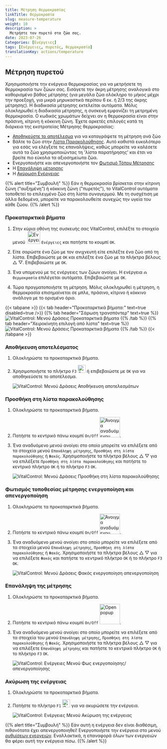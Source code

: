 ```yaml
---
title: Μέτρηση θερμοκρασίας
linkTitle: Θερμοκρασία
slug: measure-temperature
weight: 10
description: >
  Μετρήστε τον πυρετό στα ζώα σας.
date: 2023-07-26
Categories: [Ενέργειες]
tags: [Ενέργειες, πυρετός, θερμοκρασία]
translationKey: actions/temperature
---
```


## Μέτρηση πυρετού

Χρησιμοποιήστε την ενέργεια θερμοκρασίας για να μετρήσετε τη θερμοκρασία των ζώων σας. Εισάγετε την άκρη μέτρησης αναλογικά στο καθορισμένο βάθος μέτρησης (για μεγάλα ζώα ολόκληρο το μήκος μέχρι την προεξοχή, για μικρά μηρυκαστικά περίπου 6 εκ. ή 2/3 της άκρης μέτρησης). Η διαδικασία μέτρησης εκτελείται αυτόματα. Μόλις ολοκληρωθεί η διαδικασία μέτρησης, η συσκευή εμφανίζει τη μετρημένη θερμοκρασία. Ο κωδικός χρωμάτων δείχνει αν η θερμοκρασία είναι στην πράσινη, κίτρινη ή κόκκινη ζώνη. Έχετε αρκετές επιλογές κατά τη διάρκεια της εκστρατείας Μέτρησης θερμοκρασίας:

- [Αποθηκεύστε το αποτέλεσμα](#save-result) για να καταγράψετε τη μέτρηση ανά ζώο
- Βάλτε το ζώο στην [Λίστα Παρακολούθησης](#put-on-the-watch-list). Αυτό καθιστά ευκολότερο για εσάς να ελέγξετε τις επαναλήψεις, καθώς μπορείτε να καλέσετε αυτά τα ζώα χρησιμοποιώντας τη 'λίστα παρατήρησης' και έτσι να βρείτε πιο εύκολα τα αξιοσημείωτα ζώα.
- Ενεργοποιήστε και απενεργοποιήστε τον [Φωτισμό Τόπου Μέτρησης](#lighting-of-the-measurement-location-on-and-off)
- Η [Επανάληψη μέτρησης](#repeat-the-measurement)
- Η [Ακύρωση Ενέργειας](#cancel-the-action)

{{% alert title="Συμβουλή" %}}
Εάν η θερμοκρασία βρίσκεται στην κίτρινη ζώνη ("αυξημένη") ή κόκκινη ζώνη ("πυρετός"), το VitalControl αυτόματα τοποθετεί το επιλεγμένο ζώο στη λίστα συναγερμού. Με τη συσχέτιση με άλλα δεδομένα, μπορείτε να παρακολουθείτε συνεχώς την υγεία του κάθε ζώου.
{{% /alert %}}

### Προκαταρκτικά βήματα

1. Στην κύρια οθόνη της συσκευής σας VitalControl, επιλέξτε το στοιχείο μενού &nbsp;<img src="/icons/actions.svg" width="40" align="bottom" alt="Ενέργειες" /> `Ενέργειες` και πατήστε το κουμπί `OK`.

2. Είτε σαρώστε ένα ζώο με τον ανιχνευτή είτε επιλέξτε ένα ζώο από τη λίστα. Επιβεβαιώστε με `OK` και επιλέξτε ένα ζώο με τα πλήκτρα βέλους △ ▽. Επιβεβαιώστε με `OK`.

3. Ένα υπομενού με τις ενέργειες των ζώων ανοίγει. Η ενέργεια <img src="/icons/actions/temperature.svg" width="10" align="bottom" alt="Θερμοκρασία" /> `Θερμοκρασία` επιλέγεται αυτόματα. Επιβεβαιώστε με `OK`.

4. Τώρα πραγματοποιήστε τη μέτρηση. Μόλις ολοκληρωθεί η μέτρηση, η θερμοκρασία επισημαίνεται σε μπλε, πράσινο, κίτρινο ή κόκκινο ανάλογα με το ορισμένο όριο.

{{< tabpane >}}
{{< tab header="Προκαταρκτικά βήματα:" text=true disabled=true />}}
{{% tab header="Σάρωση τρανσπόντερ" text=true %}}
![VitalControl: Μενού Δράσεις Προκαταρκτικά βήματα](../images/firststeps-scan.png "Προκαταρκτικά βήματα")
{{% /tab %}}
{{% tab header="Χειροκίνητη επιλογή από λίστα" text=true %}}
![VitalControl: Μενού Δράσεις Προκαταρκτικά βήματα](../images/firststeps.png "Προκαταρκτικά βήματα")
{{% /tab %}}
{{< /tabpane >}}

### Αποθήκευση αποτελέσματος

1. Ολοκληρώστε τα προκαταρκτικά βήματα.

2. Χρησιμοποιήστε το πλήκτρο `F3` <img src="/icons/footer/save.svg" width="25" align="bottom" alt="Αποθήκευση" /> ή επιβεβαιώστε με `OK` για να αποθηκεύσετε το αποτέλεσμα.

    ![VitalControl: Μενού Δράσεις Αποθήκευση αποτελεσμάτων](../images/saveresults.png "Αποθήκευση αποτελεσμάτων")

### Προσθήκη στη λίστα παρακολούθησης

1. Ολοκληρώστε τα προκαταρκτικά βήματα.

2. Πατήστε το κεντρικό πάνω κουμπί `On/Off` <img src="/icons/footer/repeat_add_to_watch.svg" width="65" align="bottom" alt="Άνοιγμα αναδυόμενου παραθύρου" />.

3. Ένα αναδυόμενο μενού ανοίγει στο οποίο μπορείτε να επιλέξετε από τα στοιχεία μενού `Επανάληψη μέτρησης`, `Προσθήκη στη λίστα παρακολούθησης` ή `Φακός`. Χρησιμοποιήστε τα πλήκτρα βέλους △ ▽ για να επιλέξετε `Προσθήκη στη λίστα παρακολούθησης` και πατήστε το κεντρικό πλήκτρο `OK` ή το πλήκτρο `F3` `OK`.

    ![VitalControl: Μενού Δράσεις Προσθήκη στη λίστα παρακολούθησης](../images/watchlist.png "Προσθήκη στη λίστα παρακολούθησης")

### Φωτισμός τοποθεσίας μέτρησης ενεργοποίηση και απενεργοποίηση

1. Ολοκληρώστε τα προκαταρκτικά βήματα.

2. Πατήστε το κεντρικό πάνω κουμπί `On/Off` <img src="/icons/footer/repeat_add_to_watch.svg" width="65" align="bottom" alt="Άνοιγμα αναδυόμενου παραθύρου" />.

3. Ένα αναδυόμενο μενού ανοίγει στο οποίο μπορείτε να επιλέξετε από τα στοιχεία μενού `Επανάληψη μέτρησης`, `Προσθήκη στη λίστα παρακολούθησης` ή `Φακός`. Χρησιμοποιήστε τα πλήκτρα βέλους △ ▽ για να επιλέξετε `Φακός` και πατήστε το κεντρικό πλήκτρο `OK` ή το πλήκτρο `F3` `OK`.

    ![VitalControl: Μενού Δράσεις Φακός ενεργοποίηση απενεργοποίηση](../images/light.png "Φακός ενεργοποίηση απενεργοποίηση")

### Επανάληψη της μέτρησης

1. Ολοκληρώστε τα προκαταρκτικά βήματα.

2. Πατήστε το κεντρικό πάνω κουμπί `On/Off` <img src="/icons/footer/repeat_add_to_watch.svg" width="65" align="bottom" alt="Open popup" />.

3. Ένα αναδυόμενο μενού ανοίγει στο οποίο μπορείτε να επιλέξετε από τα στοιχεία του μενού `Επανάληψη μέτρησης`, `Προσθήκη στη λίστα παρακολούθησης` ή `Φακός`. Χρησιμοποιήστε τα πλήκτρα βέλους △ ▽ για να επιλέξετε `Επανάληψη μέτρησης` και πατήστε το κεντρικό πλήκτρο `OK` ή το πλήκτρο `F3` `OK`.

    ![VitalControl: Ενέργειες Μενού Φως ενεργοποίησης/απενεργοποίησης](../images/repeat.png "Φως ενεργοποίησης/απενεργοποίησης")

### Ακύρωση της ενέργειας

1. Ολοκληρώστε τα προκαταρκτικά βήματα.

2. Πατήστε το πλήκτρο `F1` <img src="/icons/footer/cancel.svg" width="25" align="bottom" alt="Cancel" /> για να ακυρώσετε την ενέργεια.

    ![VitalControl: Ενέργειες Μενού Ακύρωση της ενέργειας](../images/saveresults.png "Ακύρωση της ενέργειας")

{{% alert title="Συμβουλή" %}}
Εάν αυτή η ενέργεια δεν είναι διαθέσιμη, πιθανότατα έχει απενεργοποιηθεί! Ενεργοποιήστε την ενέργεια στο μενού [ρυθμίσεων ενεργειών](../setting/). Εναλλακτικά, η επαναφορά όλων των ενεργειών θα φέρει αυτή την ενέργεια πίσω.
{{% /alert %}}
